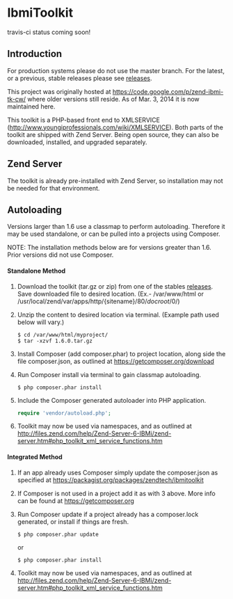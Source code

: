 IbmiToolkit
==========

travis-ci status coming soon!

Introduction
------------

For production systems please do not use the master branch.  For the latest, or 
a previous, stable releases please see [releases](https://github.com/zendtech/IbmiToolkit/releases).

This project was originally hosted at https://code.google.com/p/zend-ibmi-tk-cw/ 
where older versions still reside. As of Mar. 3, 2014 it is now maintained here.

This toolkit is a PHP-based front end to XMLSERVICE (http://www.youngiprofessionals.com/wiki/XMLSERVICE). 
Both parts of the toolkit are shipped with Zend Server. Being open source, they 
can also be downloaded, installed, and upgraded separately.

Zend Server
-----------

The toolkit is already pre-installed with Zend Server, so installation may not be 
needed for that environment.

Autoloading
-----------

Versions larger than 1.6 use a classmap to perform autoloading.  Therefore it may 
be used standalone, or can be pulled into a projects using Composer.

NOTE: The installation methods below are for versions greater than 1.6. Prior 
versions did not use Composer.

#### Standalone Method

1. Download the toolkit (tar.gz or zip) from one of the stables 
[releases](https://github.com/zendtech/IbmiToolkit/releases). Save downloaded file 
to desired location. (Ex.- /var/www/html or /usr/local/zend/var/apps/http/{sitename}/80/_docroot_/0/)

2. Unzip the content to desired location via terminal. (Example path used below will vary.)

    ```console
    $ cd /var/www/html/myproject/
    $ tar -xzvf 1.6.0.tar.gz
    ```

3. Install Composer (add composer.phar) to project location, along side the file 
composer.json, as outlined at https://getcomposer.org/download
    
4. Run Composer install via terminal to gain classmap autoloading.
    
    ```console
    $ php composer.phar install
    ```

5. Include the Composer generated autoloader into PHP application.
    
    ```php
    require 'vendor/autoload.php';
    ```

6. Toolkit may now be used via namespaces, and as outlined at 
http://files.zend.com/help/Zend-Server-6-IBMi/zend-server.htm#php_toolkit_xml_service_functions.htm

#### Integrated Method

1. If an app already uses Composer simply update the composer.json 
as specified at https://packagist.org/packages/zendtech/ibmitoolkit
    
2. If Composer is not used in a project add it as with 3 above. More info can be 
found at https://getcomposer.org
    
3. Run Composer update if a project already has a composer.lock generated, or install if things are fresh.
    
    ```console
    $ php composer.phar update
    ```

    or

    ```console
    $ php composer.phar install
    ```

4. Toolkit may now be used via namespaces, and as outlined at 
http://files.zend.com/help/Zend-Server-6-IBMi/zend-server.htm#php_toolkit_xml_service_functions.htm
